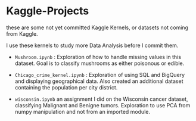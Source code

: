 # Kaggle-Projects

these are some not yet committed Kaggle Kernels, or datasets not coming from Kaggle.

I use these kernels to study more Data Analysis before I commit them.

- `Mushroom.ipynb` : Exploration of how to handle missing values in this dataset. Goal is to classify mushrooms as either poisonous or edible.

- `Chicago_crime_kernel.ipynb` : Exploration of using SQL and BigQuery and displaying geographical data. Also created an additional dataset containing the population per city district.

- `wisconsin.ipynb` an assignment I did on the Wisconsin cancer dataset, classifying Malignant and Benigne tumors. Exploration to use PCA from numpy manipulation and not from an imported module.

